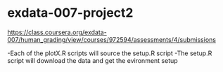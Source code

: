 exdata-007-project2
===================

https://class.coursera.org/exdata-007/human_grading/view/courses/972594/assessments/4/submissions

-Each of the plotX.R scripts will source the setup.R script
-The setup.R script will download the data and get the evironment setup
